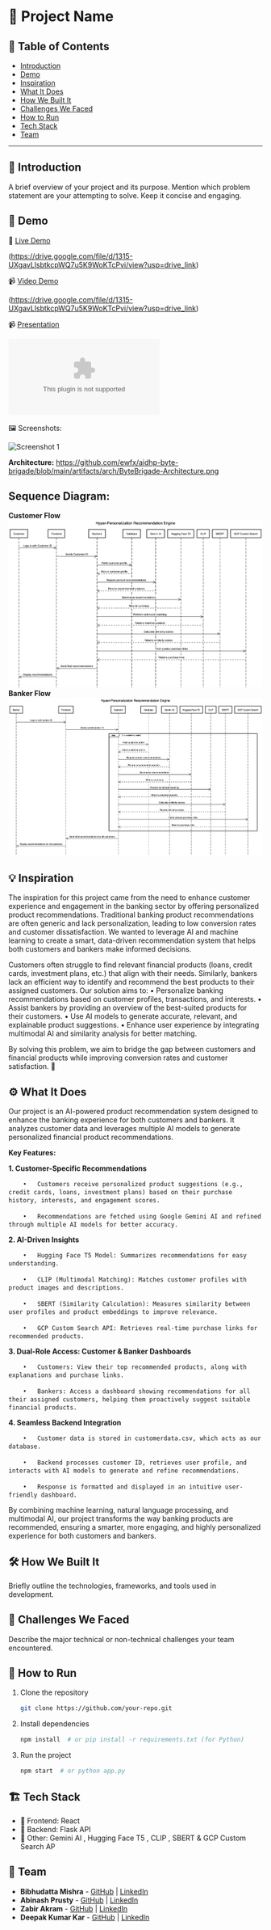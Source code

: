 # 🚀 Project Name

## 📌 Table of Contents
- [Introduction](#introduction)
- [Demo](#demo)
- [Inspiration](#inspiration)
- [What It Does](#what-it-does)
- [How We Built It](#how-we-built-it)
- [Challenges We Faced](#challenges-we-faced)
- [How to Run](#how-to-run)
- [Tech Stack](#tech-stack)
- [Team](#team)

---

## 🎯 Introduction
A brief overview of your project and its purpose. Mention which problem statement are your attempting to solve. Keep it concise and engaging.

## 🎥 Demo
🔗 [Live Demo](#) 

(https://drive.google.com/file/d/1315-UXgavLlsbtkcpWQ7u5K9WoKTcPvi/view?usp=drive_link)

📹 [Video Demo](#) 

(https://drive.google.com/file/d/1315-UXgavLlsbtkcpWQ7u5K9WoKTcPvi/view?usp=drive_link)

📹 [Presentation](#) 

![Hyper_Personalization_Recommendation_System](artifacts/demo/Hyper_Personalization_Recommendation_System.pptx)

🖼️ Screenshots:

![Screenshot 1](link-to-image)

**Architecture:**
https://github.com/ewfx/aidhp-byte-brigade/blob/main/artifacts/arch/ByteBrigade-Architecture.png

## Sequence Diagram:
**Customer Flow**
![Customer Flow](artifacts/sequence_diagrams/Customer_Flow.png)
**Banker Flow**
![Banker Flow](artifacts/sequence_diagrams/Banker_Flow.png)
## 💡 Inspiration
The inspiration for this project came from the need to enhance customer experience and engagement in the banking sector by offering personalized product recommendations. Traditional banking product recommendations are often generic and lack personalization, leading to low conversion rates and customer dissatisfaction. We wanted to leverage AI and machine learning to create a smart, data-driven recommendation system that helps both customers and bankers make informed decisions.

Customers often struggle to find relevant financial products (loans, credit cards, investment plans, etc.) that align with their needs. Similarly, bankers lack an efficient way to identify and recommend the best products to their assigned customers. Our solution aims to:
	•	Personalize banking recommendations based on customer profiles, transactions, and interests.
	•	Assist bankers by providing an overview of the best-suited products for their customers.
	•	Use AI models to generate accurate, relevant, and explainable product suggestions.
	•	Enhance user experience by integrating multimodal AI and similarity analysis for better matching.

By solving this problem, we aim to bridge the gap between customers and financial products while improving conversion rates and customer satisfaction. 🚀

## ⚙️ What It Does
Our project is an AI-powered product recommendation system designed to enhance the banking experience for both customers and bankers. It analyzes customer data and leverages multiple AI models to generate personalized financial product recommendations.

**Key Features:**

**1.	Customer-Specific Recommendations**
 
		•	Customers receive personalized product suggestions (e.g., credit cards, loans, investment plans) based on their purchase history, interests, and engagement scores.
  
		•	Recommendations are fetched using Google Gemini AI and refined through multiple AI models for better accuracy.
  
**2.	AI-Driven Insights**
 
		•	Hugging Face T5 Model: Summarizes recommendations for easy understanding.
  
		•	CLIP (Multimodal Matching): Matches customer profiles with product images and descriptions.
  
		•	SBERT (Similarity Calculation): Measures similarity between user profiles and product embeddings to improve relevance.
  
		•	GCP Custom Search API: Retrieves real-time purchase links for recommended products.
  
**3.	Dual-Role Access: Customer & Banker Dashboards**
 
		•	Customers: View their top recommended products, along with explanations and purchase links.
  
		•	Bankers: Access a dashboard showing recommendations for all their assigned customers, helping them proactively suggest suitable financial products.
  
**4.	Seamless Backend Integration**
 
		•	Customer data is stored in customerdata.csv, which acts as our database.
  
		•	Backend processes customer ID, retrieves user profile, and interacts with AI models to generate and refine recommendations.
  
		•	Response is formatted and displayed in an intuitive user-friendly dashboard.
  

By combining machine learning, natural language processing, and multimodal AI, our project transforms the way banking products are recommended, ensuring a smarter, more engaging, and highly personalized experience for both customers and bankers. 
## 🛠️ How We Built It
Briefly outline the technologies, frameworks, and tools used in development.

## 🚧 Challenges We Faced
Describe the major technical or non-technical challenges your team encountered.

## 🏃 How to Run
1. Clone the repository  
   ```sh
   git clone https://github.com/your-repo.git
   ```
2. Install dependencies  
   ```sh
   npm install  # or pip install -r requirements.txt (for Python)
   ```
3. Run the project  
   ```sh
   npm start  # or python app.py
   ```

## 🏗️ Tech Stack
- 🔹 Frontend: React
- 🔹 Backend: Flask API
- 🔹 Other: Gemini AI , Hugging Face T5  , CLIP , SBERT & GCP Custom Search AP

## 👥 Team
- **Bibhudatta Mishra** - [GitHub](#) | [LinkedIn](#)
- **Abinash Prusty** - [GitHub](#) | [LinkedIn](#)
- **Zabir Akram** - [GitHub](#) | [LinkedIn](#)
- **Deepak Kumar Kar** - [GitHub](#) | [LinkedIn](#)
